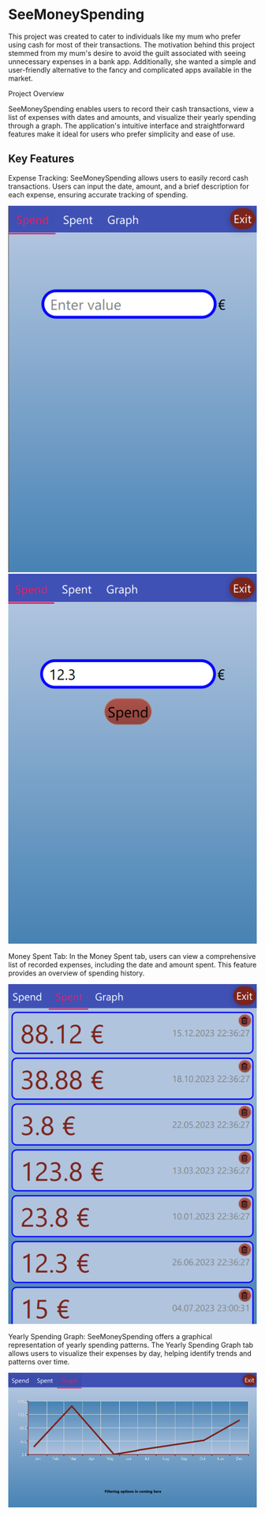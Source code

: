 # SeeMoneySpending
This project was created to cater to individuals like my mum who prefer using cash for most of their transactions. The motivation behind this project stemmed from my mum's desire to avoid the guilt associated with seeing unnecessary expenses in a bank app. Additionally, she wanted a simple and user-friendly alternative to the fancy and complicated apps available in the market.

Project Overview

SeeMoneySpending enables users to record their cash transactions, view a list of expenses with dates and amounts, and visualize their yearly spending through a graph. The application's intuitive interface and straightforward features make it ideal for users who prefer simplicity and ease of use.

## Key Features

Expense Tracking: SeeMoneySpending allows users to easily record cash transactions. Users can input the date, amount, and a brief description for each expense, ensuring accurate tracking of spending.

![Tab1](images/tab1.png)
![Tab1bis](images/tab1bis.png)


Money Spent Tab: In the Money Spent tab, users can view a comprehensive list of recorded expenses, including the date and amount spent. This feature provides an overview of spending history.

![Tab2](images/tab2.png)

Yearly Spending Graph: SeeMoneySpending offers a graphical representation of yearly spending patterns. The Yearly Spending Graph tab allows users to visualize their expenses by day, helping identify trends and patterns over time.

![Tab3](images/tab3.png)
